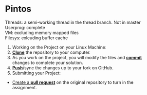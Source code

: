 # Pintos

Threads: a semi-working thread in the thread branch. Not in master </br>
Userprog: complete </br>
VM: excluding memory mapped files </br>
Filesys: exlcuding buffer cache </br>




1. Working on the Project on your Linux Machine:
  1. [**Clone**][ref-clone] the repository to your computer.
  2. As you work on the project, you will modify the files and [**commit**][ref-commit] changes to complete your solution.
  3. [**Push**][ref-push]/sync the changes up to your fork on GitHub.
2. Submitting your Project:
  - [Create a **pull request**][pull-request] on the original repository to turn in the assignment.

<!-- Links -->
[userprog]: https://web.stanford.edu/class/cs140/projects/pintos/pintos_3.html#SEC32
[forking]: https://guides.github.com/activities/forking/
[ref-clone]: http://gitref.org/creating/#clone
[ref-commit]: http://gitref.org/basic/#commit
[ref-push]: http://gitref.org/remotes/#push
[pull-request]: https://help.github.com/articles/creating-a-pull-request
[raw]: https://raw.githubusercontent.com/education/guide/master/docs/forks.md
